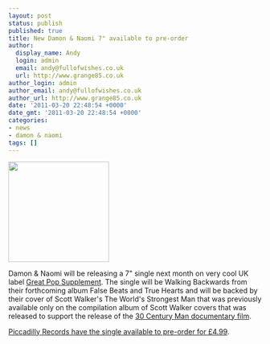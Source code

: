 ```yaml
---
layout: post
status: publish
published: true
title: New Damon & Naomi 7" available to pre-order
author:
  display_name: Andy
  login: admin
  email: andy@fullofwishes.co.uk
  url: http://www.grange85.co.uk
author_login: admin
author_email: andy@fullofwishes.co.uk
author_url: http://www.grange85.co.uk
date: '2011-03-20 22:48:54 +0000'
date_gmt: '2011-03-20 22:48:54 +0000'
categories:
- news
- damon & naomi
tags: []
---
```

<p><span class="removed_link" title="https://db.fullofwishes.co.uk/wiki/Walking_Backwards_%28single%29"><img alt="" src="https://media.fullofwishes.co.uk/03-damon_and_naomi/sleeves/dan_walking-backwards_f_001.jpg" title="Walking Backwards (single)" class="alignright" width="200" height="200" /></span></p>
<p>Damon & Naomi will be releasing a <span class="removed_link" title="https://db.fullofwishes.co.uk/wiki/Walking_Backwards_%28single%29">7" single next</span> month on very cool UK label <a href="http://www.greatpopsupplement.com/">Great Pop Supplement</a>. The single will be Walking Backwards from their forthcoming album <span class="removed_link" title="https://db.fullofwishes.co.uk/wiki/False_Beats_and_True_Hearts">False Beats and True Hearts</span> and will be backed by their cover of Scott Walker's The World's Strongest Man that was previously available only on the <span class="removed_link" title="https://db.fullofwishes.co.uk/wiki/30_Century_Man">compilation album of Scott Walker covers</span> that was released to support the release of the <a href="http://www.scottwalkerfilm.com/blog/">30 Century Man documentary film</a>.</p>
<p><a href="http://www.piccadillyrecords.com/products/DamonNaomi-WalkingBackwards-TheGreatPopSupplement-75052.html">Piccadilly Records have the single available to pre-order for £4.99</a>.</p>
